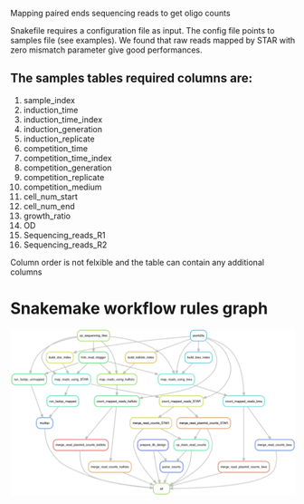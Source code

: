 Mapping paired ends sequencing reads to get oligo counts

Snakefile requires a configuration file as input.
The config file points to samples file (see examples).
We found that raw reads mapped by STAR with zero mismatch parameter give good performances.

## The samples tables required columns are:

1. sample_index
2. induction_time
3. induction_time_index
4. induction_generation
5. induction_replicate
6. competition_time
7. competition_time_index
8. competition_generation
9. competition_replicate
10. competition_medium
11. cell_num_start
12. cell_num_end
13. growth_ratio
14. OD
15. Sequencing_reads_R1
16. Sequencing_reads_R2

Column order is not felxible and the table can contain any additional columns

# Snakemake workflow rules graph
![sequences2counts](crispey_seq2counts_rule_graph.png)

